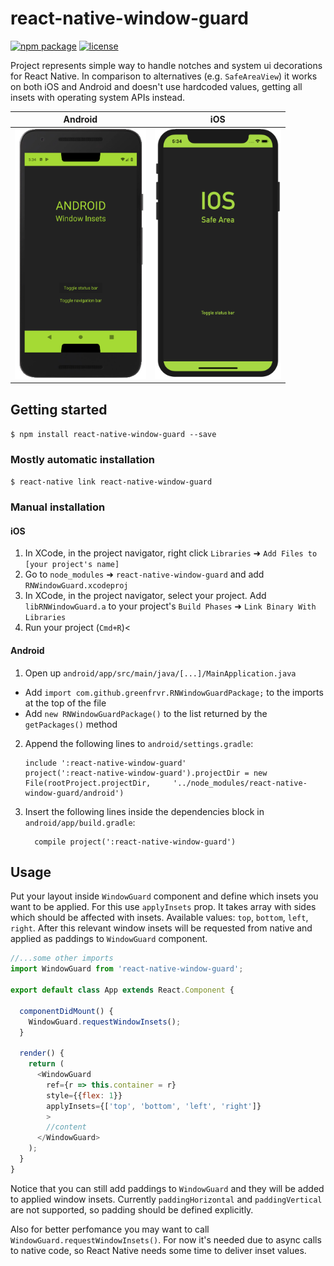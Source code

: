 # react-native-window-guard

[![npm package](https://img.shields.io/github/package-json/v/greenfrvr/react-native-window-guard.svg)](https://www.npmjs.com/package/react-native-window-guard)
[![license](https://img.shields.io/github/license/greenfrvr/react-native-window-guard.svg)](https://github.com/greenfrvr/react-native-window-guard/blob/master/LICENSE)


Project represents simple way to handle notches and system ui decorations for React Native. In comparison to alternatives (e.g. `SafeAreaView`) it works on both iOS and Android and doesn't use hardcoded values, getting all insets with operating system APIs instead.

Android             |  iOS
:-------------------------:|:-------------------------:
<img src="https://github.com/greenfrvr/react-native-window-guard/blob/master/example/snapshot_android.png" height=400/>  |  <img src="https://github.com/greenfrvr/react-native-window-guard/blob/master/example/snapshot_ios.png" height=400/>

## Getting started

`$ npm install react-native-window-guard --save`

### Mostly automatic installation

`$ react-native link react-native-window-guard`

### Manual installation


#### iOS

1. In XCode, in the project navigator, right click `Libraries` ➜ `Add Files to [your project's name]`
2. Go to `node_modules` ➜ `react-native-window-guard` and add `RNWindowGuard.xcodeproj`
3. In XCode, in the project navigator, select your project. Add `libRNWindowGuard.a` to your project's `Build Phases` ➜ `Link Binary With Libraries`
4. Run your project (`Cmd+R`)<

#### Android

1. Open up `android/app/src/main/java/[...]/MainApplication.java`
  - Add `import com.github.greenfrvr.RNWindowGuardPackage;` to the imports at the top of the file
  - Add `new RNWindowGuardPackage()` to the list returned by the `getPackages()` method
2. Append the following lines to `android/settings.gradle`:
  	```
  	include ':react-native-window-guard'
  	project(':react-native-window-guard').projectDir = new File(rootProject.projectDir, 	'../node_modules/react-native-window-guard/android')
  	```
3. Insert the following lines inside the dependencies block in `android/app/build.gradle`:
  	```
      compile project(':react-native-window-guard')
  	```


## Usage
Put your layout inside `WindowGuard` component and define which insets you want to be applied. For this use `applyInsets` prop. It takes array with sides which should be affected with insets. Available values: `top`, `bottom`, `left`, `right`. After this relevant window insets will be requested from native and applied as paddings to `WindowGuard` component. 
```javascript
//...some other imports
import WindowGuard from 'react-native-window-guard';

export default class App extends React.Component {

  componentDidMount() {
    WindowGuard.requestWindowInsets();
  }

  render() {
    return (
      <WindowGuard
        ref={r => this.container = r}
        style={{flex: 1}}
        applyInsets={['top', 'bottom', 'left', 'right']}
        >
        //content
      </WindowGuard>
    );
  }
}
```
Notice that you can still add paddings to `WindowGuard` and they will be added to applied window insets. Currently `paddingHorizontal` and `paddingVertical` are not supported, so padding should be defined explicitly.

Also for better perfomance you may want to call `WindowGuard.requestWindowInsets()`. For now it's needed due to async calls to native code, so React Native needs some time to deliver inset values.
